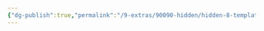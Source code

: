 ```yaml
---
{"dg-publish":true,"permalink":"/9-extras/90090-hidden/hidden-8-templates/hidden-801-templater/hidden-8010000-general/hidden-8010004-publish-to-digital-garden/","dgHomeLink":true,"dgPassFrontmatter":false}
---
```


